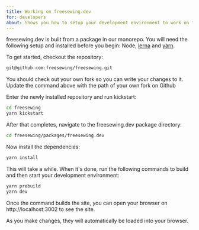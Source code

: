 ```yaml
---
title: Working on freesewing.dev
for: developers
about: Shows you how to setup your development environment to work on freesewing.dev, our website for developers
---
```


freesewing.dev is built from a package in our monorepo. You will need the following setup and installed before you begin: Node, [lerna](https://lerna.js.org/) and [yarn](https://yarnpkg.com/).

To get started, checkout the repository:

```bash
git@github.com:freesewing/freesewing.git
```

<Note>
You should check out your own fork so you can write your changes to it.
Update the command above with the path of your own fork on Github
</Note>

Enter the newly installed repository and run kickstart:

```bash
cd freesewing
yarn kickstart
```

After that completes, navigate to the freesewing.dev package directory:

```bash
cd freesewing/packages/freesewing.dev
```

Now install the dependencies:

```bash
yarn install
```

This will take a while. When it's done, run the following commands to build and then start your development environment:

```bash
yarn prebuild
yarn dev
```

Once the command builds the site, you can open your browser on http://localhost:3002 to see the site.

As you make changes, they will automatically be loaded into your browser.
